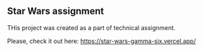 ## Star Wars assignment

THis project was created as a part of technical assignment. 

Please, check it out here: https://star-wars-gamma-six.vercel.app/
